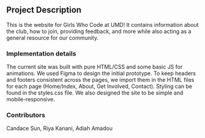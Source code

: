 ## Project Description
This is the website for Girls Who Code at UMD! It contains information about the club, how to join, providing feedback, and more while also acting as a general resource for our community.

### Implementation details
The current site was built with pure HTML/CSS and some basic JS for animations. We used Figma to design the initial prototype. To keep headers and footers consistent across the pages, we import them in the HTML files for each page (Home/Index, About, Get Involved, Contact). Styling can be found in the styles.css file. We also designed the site to be simple and mobile-responsive.

### Contributors
Candace Sun, Riya Kanani, Adiah Amadou